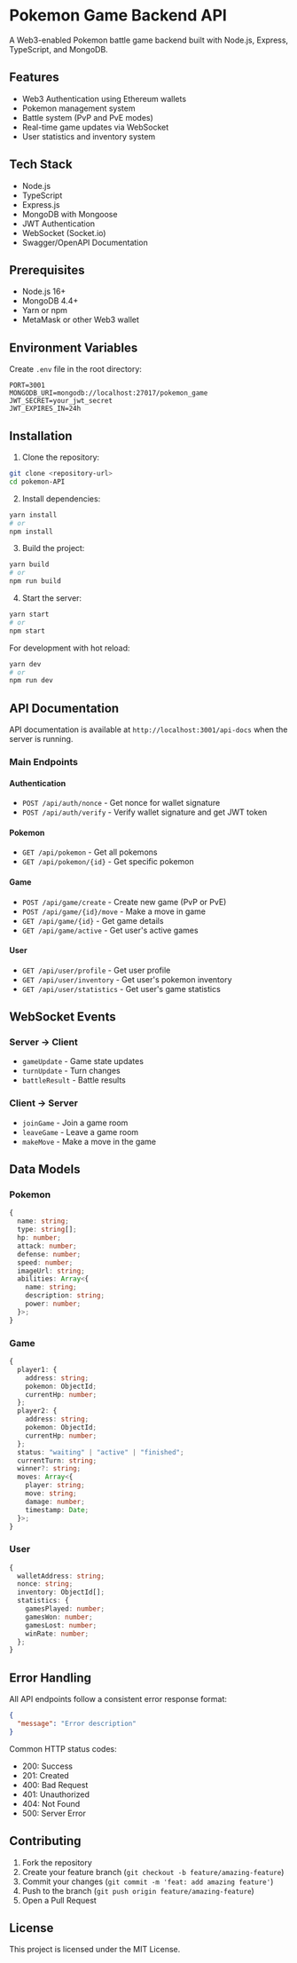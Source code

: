 # Pokemon Game Backend API

A Web3-enabled Pokemon battle game backend built with Node.js, Express, TypeScript, and MongoDB.

## Features

- Web3 Authentication using Ethereum wallets
- Pokemon management system
- Battle system (PvP and PvE modes)
- Real-time game updates via WebSocket
- User statistics and inventory system

## Tech Stack

- Node.js
- TypeScript
- Express.js
- MongoDB with Mongoose
- JWT Authentication
- WebSocket (Socket.io)
- Swagger/OpenAPI Documentation

## Prerequisites

- Node.js 16+
- MongoDB 4.4+
- Yarn or npm
- MetaMask or other Web3 wallet

## Environment Variables

Create `.env` file in the root directory:

```env
PORT=3001
MONGODB_URI=mongodb://localhost:27017/pokemon_game
JWT_SECRET=your_jwt_secret
JWT_EXPIRES_IN=24h
```

## Installation

1. Clone the repository:

```bash
git clone <repository-url>
cd pokemon-API
```

2. Install dependencies:

```bash
yarn install
# or
npm install
```

3. Build the project:

```bash
yarn build
# or
npm run build
```

4. Start the server:

```bash
yarn start
# or
npm start
```

For development with hot reload:

```bash
yarn dev
# or
npm run dev
```

## API Documentation

API documentation is available at `http://localhost:3001/api-docs` when the server is running.

### Main Endpoints

#### Authentication

- `POST /api/auth/nonce` - Get nonce for wallet signature
- `POST /api/auth/verify` - Verify wallet signature and get JWT token

#### Pokemon

- `GET /api/pokemon` - Get all pokemons
- `GET /api/pokemon/{id}` - Get specific pokemon

#### Game

- `POST /api/game/create` - Create new game (PvP or PvE)
- `POST /api/game/{id}/move` - Make a move in game
- `GET /api/game/{id}` - Get game details
- `GET /api/game/active` - Get user's active games

#### User

- `GET /api/user/profile` - Get user profile
- `GET /api/user/inventory` - Get user's pokemon inventory
- `GET /api/user/statistics` - Get user's game statistics

## WebSocket Events

### Server -> Client

- `gameUpdate` - Game state updates
- `turnUpdate` - Turn changes
- `battleResult` - Battle results

### Client -> Server

- `joinGame` - Join a game room
- `leaveGame` - Leave a game room
- `makeMove` - Make a move in the game

## Data Models

### Pokemon

```typescript
{
  name: string;
  type: string[];
  hp: number;
  attack: number;
  defense: number;
  speed: number;
  imageUrl: string;
  abilities: Array<{
    name: string;
    description: string;
    power: number;
  }>;
}
```

### Game

```typescript
{
  player1: {
    address: string;
    pokemon: ObjectId;
    currentHp: number;
  };
  player2: {
    address: string;
    pokemon: ObjectId;
    currentHp: number;
  };
  status: "waiting" | "active" | "finished";
  currentTurn: string;
  winner?: string;
  moves: Array<{
    player: string;
    move: string;
    damage: number;
    timestamp: Date;
  }>;
}
```

### User

```typescript
{
  walletAddress: string;
  nonce: string;
  inventory: ObjectId[];
  statistics: {
    gamesPlayed: number;
    gamesWon: number;
    gamesLost: number;
    winRate: number;
  };
}
```

## Error Handling

All API endpoints follow a consistent error response format:

```json
{
  "message": "Error description"
}
```

Common HTTP status codes:

- 200: Success
- 201: Created
- 400: Bad Request
- 401: Unauthorized
- 404: Not Found
- 500: Server Error

## Contributing

1. Fork the repository
2. Create your feature branch (`git checkout -b feature/amazing-feature`)
3. Commit your changes (`git commit -m 'feat: add amazing feature'`)
4. Push to the branch (`git push origin feature/amazing-feature`)
5. Open a Pull Request

## License

This project is licensed under the MIT License.
